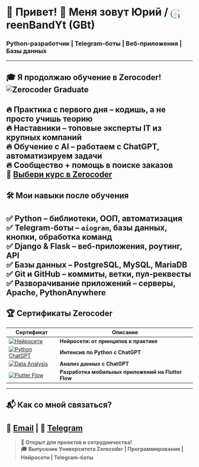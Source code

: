 # 🚀 Привет! 👋 Меня зовут Юрий  /  <img src="https://raw.githubusercontent.com/GreenBandYt/GreenBandYt/main/assets/images/b_logo_g.png" width="25" alt="G" style="vertical-align: -8px; display: inline-block;">reenBandYt (GBt) 
### **Python-разработчик | Telegram-боты | Веб-приложения | Базы данных**  
---
## 🎓 **Я продолжаю обучение в Zerocoder!**  ![Zerocoder Graduate](https://img.shields.io/badge/Zerocoder-Выпускник-%239B59B6?style=for-the-badge)
🔥 **Практика с первого дня** – кодишь, а не просто учишь теорию  
🔥 **Наставники – топовые эксперты IT** из крупных компаний  
🔥 **Обучение с AI – работаем с ChatGPT, автоматизируем задачи**  
🔥 **Сообщество + помощь в поиске заказов**  
📌 **[Выбери курс в Zerocoder](https://zerocoder.ru/)**  
---
## 🛠 **Мои навыки после обучения**
✅ **Python** – библиотеки, ООП, автоматизация  
✅ **Telegram-боты** – `aiogram`, базы данных, кнопки, обработка команд  
✅ **Django & Flask** – веб-приложения, роутинг, API  
✅ **Базы данных** – PostgreSQL, MySQL, MariaDB  
✅ **Git и GitHub** – коммиты, ветки, пул-реквесты  
✅ **Разворачивание приложений** – серверы, Apache, PythonAnywhere  
---
## 🏆 **Сертификаты Zerocoder**  

| Сертификат | Описание |
|------------|----------------------------------|
| [![Нейросети](https://raw.githubusercontent.com/GreenBandYt/GreenBandYt/main/certificates/thumbnails/Diploma_14581.png)](https://raw.githubusercontent.com/GreenBandYt/GreenBandYt/main/certificates/Diploma_14581.png) | **Нейросети: от принципов к практике** |
| [![Python ChatGPT](https://raw.githubusercontent.com/GreenBandYt/GreenBandYt/main/certificates/thumbnails/Diploma_13873.png)](https://raw.githubusercontent.com/GreenBandYt/GreenBandYt/main/certificates/Diploma_13873.png) | **Интенсив по Python с ChatGPT** |
| [![Data Analysis](https://raw.githubusercontent.com/GreenBandYt/GreenBandYt/main/certificates/thumbnails/Diploma_14009.png)](https://raw.githubusercontent.com/GreenBandYt/GreenBandYt/main/certificates/Diploma_14009.png) | **Анализ данных с ChatGPT** |
| [![Flutter Flow](https://raw.githubusercontent.com/GreenBandYt/GreenBandYt/main/certificates/thumbnails/Diploma_15253.png)](https://raw.githubusercontent.com/GreenBandYt/GreenBandYt/main/certificates/Diploma_15253.png) | **Разработка мобильных приложений на Flutter Flow** |
---
## 📬 **Как со мной связаться?**  
📧 [Email](mailto:bandurayv@yandex.ru) | 💬 [Telegram](https://t.me/BandYuraV)  
---
> **🚀 Открыт для проектов и сотрудничества!**  
> **🎓 Выпускник Университета Zerocoder | Программирование | Нейросети | Telegram-боты**  
